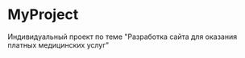 # MyProject
 Индивидуальный проект по теме "Разработка сайта для оказания платных медицинских услуг"
